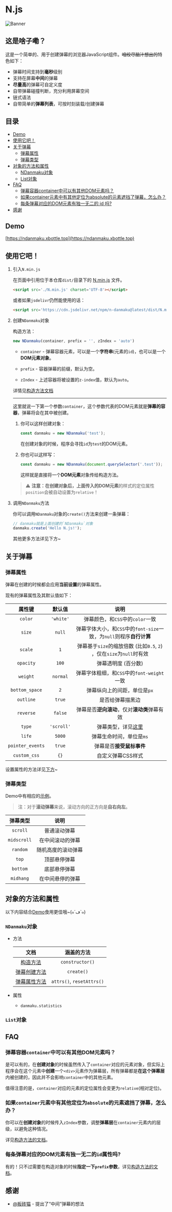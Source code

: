 # N.js

![Banner](https://ww2.sinaimg.cn/large/ed039e1fgy1fxzuvu16clj20m808cgpi)  

## 这是啥子嘞？ 

这是一个简单的、用于创建弹幕的浏览器JavaScript组件。<del>咱绞尽脑汁想出的</del>特色如下：

* 弹幕时间支持到**毫秒**级别
* 支持在屏幕**中间**的弹幕
* **尽量高**的弹幕可自定义度
* 自带弹幕碰撞判断，充分利用屏幕空间
* 链式语法
* 自带简单的**弹幕列表**，可按时刻装载/创建弹幕

## 目录

- [Demo](#demo)
- [使用它吧！](#使用它吧)  
- [关于弹幕](#关于弹幕)  
    - [弹幕属性](#弹幕属性)
    - [弹幕类型](#弹幕类型)
- [对象的方法和属性](#对象的方法和属性)  
    - [NDanmaku对象](#ndanmaku对象)  
    - [List对象](#list对象)
- [FAQ](#faq)
    - [弹幕容器container中可以有其他DOM元素吗？](#弹幕容器container中可以有其他dom元素吗)  
    - [如果container元素中有其他定位为absolute的元素遮挡了弹幕，怎么办？](#如果container元素中有其他定位为absolute的元素遮挡了弹幕怎么办)  
    - [每条弹幕对应的DOM元素有独一无二的 id 吗?](#每条弹幕对应的dom元素有独一无二的id属性吗)  
- [感谢](#感谢)  

## Demo

[https://ndanmaku.xbottle.top](https://ndanmaku.xbottle.top)  

## 使用它吧！

1. 引入`N.min.js`  

    在页面中引用位于本仓库`dist/`目录下的 [N.min.js](dist/N.min.js) 文件。

    ```html  
    <script src='./N.min.js' charset='UTF-8'></script>  
    ```  

    或者如果`jsdelivr`仍然能使用的话：

    ```html
    <script src='https://cdn.jsdelivr.net/npm/n-danmaku@latest/dist/N.min.js' charset='UTF-8'></script>  
    ```

2. 创建`NDanmaku`对象

    构造方法：

    ```javascript
    new NDanmaku(container, prefix = '', zIndex = 'auto')
    ```

    - `container` - 弹幕容器元素，可以是一个**字符串**(元素的`id`)，也可以是一个**DOM元素对象**。

    - `prefix` - 容器弹幕的前缀，默认为空。

    - `zIndex` - 上述容器将被设置的`z-index`值，默认为`auto`。

    详情见[构造方法文档](docs/constructor.md)  

    ------

    这里就说一下第一个参数`container`，这个参数代表的DOM元素就是**弹幕的容器**，弹幕将会在其中被创建。
    
    1. 你可以这样创建对象：

        ```javascript
        const danmaku = new NDanmaku('test');
        ```

        在创建对象的时候，程序会寻找`id`为`test`的DOM元素。

    2. 你也可以这样写：

        ```javascript
        const danmaku = new NDanmaku(document.querySelector('.test'));
        ```

        这样就是直接将一个**DOM元素**对象传给构造方法。

    > ⚠ **注意：**在创建对象后，上面传入的**DOM元素**的样式的定位属性`position`会被自动设置为`relative`！

3. 调用`NDanmaku`方法

    你可以调用`NDanmaku`对象的`create()`方法来创建一条弹幕：

    ```javascript
    // danmaku就是上面创建的`NDanmaku`对象
    danmaku.create('Hello N.js!');
    ```

    其他更多方法详见下方~

## 关于弹幕

### 弹幕属性

弹幕在创建的时候都会应用**当前设置**的弹幕属性。  

现有的弹幕属性及其默认值如下：

| 属性键 | 默认值 | 说明 |
|:---:|:---:|:---:|
| `color` | `'white'` | 弹幕颜色，和`CSS`中的`color`一致 |
| `size` | `null` | 弹幕字体大小，和`CSS`中的`font-size`一致，为`null`则程序**自行计算** |
| `scale` | `1` | 弹幕基于`size`的缩放倍数 (比如`0.5`, `2`) ，仅在`size`为`null`时有效 |
| `opacity` | `100` | 弹幕透明度 (百分数) |
| `weight` | `normal` | 弹幕字体粗细，和`CSS`中的`font-weight`一致 |
| `bottom_space` | `2` | 弹幕纵向上的间距，单位是`px` |
| `outline` | `true` | 是否给弹幕描黑边 |
| `reverse` | `false` | 弹幕是否**逆向滚动**，仅对**滚动类**弹幕有效 |
| `type` | `'scroll'` | 弹幕类型，详见[这里](#弹幕类型) |
| `life` | `5000` | 弹幕生命时间，单位是`ms` |
| `pointer_events` | `true` | 弹幕是否**接受鼠标事件** |
| `custom_css` | `{}` | 自定义弹幕CSS样式 |

设置属性的方法详见[下方](#ndanmaku对象)~

### 弹幕类型

Demo中有相应的[示例](https://ndanmaku.xbottle.top/#%E6%94%B9%E5%8F%98%E5%BC%B9%E5%B9%95%E7%B1%BB%E5%9E%8B)。

> 注：对于**滚动弹幕**来说，滚动方向的正方向是**自右向左**。

| 弹幕类型 | 说明 |
|:---:|:---:|
| `scroll` | 普通滚动弹幕 |
| `midscroll` | 在中间滚动的弹幕 |
| `random` | 随机高度的滚动弹幕 |
| `top` | 顶部悬停弹幕 |
| `bottom` | 底部悬停弹幕 |
| `midhang` | 在中间悬停的弹幕 |

## 对象的方法和属性

以下内容结合[Demo](#demo)食用更佳哦~(๑´ڡ`๑) 

### `NDanmaku`对象

* 方法

    | 文档 | 涵盖的方法 |
    |:---:|:---:|
    |[构造方法](docs/constructor.md)|`constructor()`|
    |[弹幕创建方法](docs/create.md)|`create()`|
    |[弹幕属性方法](docs/attributes.md)|`attrs()`, `resetAttrs()`|
  
* 属性

    * `danmaku.statistics`


### `List`对象

## FAQ

### 弹幕容器`container`中可以有其他DOM元素吗？

是可以有的，在**创建对象**的时候虽然传入了`container`对应的元素对象，但实际上程序会在这个元素中**创建**一个`<div>`元素作为弹幕层，所有弹幕都是**在这个弹幕层**内被创建的，因此并不会影响`container`中的其他元素。

值得注意的是，`container`对应的元素的定位属性会变更为`relative`(相对定位)。

### 如果`container`元素中有其他定位为`absolute`的元素遮挡了弹幕，怎么办？

你可以在**创建对象**的时候传入`zIndex`参数，调整**弹幕层**在`container`元素内的层级，以避免这种情况。  

详见[构造方法的文档](docs/constructor.md#zindex)。  

### 每条弹幕对应的DOM元素有独一无二的`id`属性吗?  

有的！只不过需要在构造对象的时候**指定一下`prefix`参数**，详见[构造方法的文档](docs/constructor.md#prefix)。





## 感谢

* [@板砖猫](https://github.com/BanZhuan-CAT) - 提出了“中间”弹幕的想法